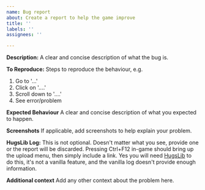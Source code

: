 ```yaml
---
name: Bug report
about: Create a report to help the game improve
title: ''
labels: ''
assignees: ''

---
```


**Description:**
A clear and concise description of what the bug is.

**To Reproduce:**
Steps to reproduce the behaviour, e.g.
1. Go to '...'
2. Click on '....'
3. Scroll down to '....'
4. See error/problem

**Expected Behaviour**
A clear and concise description of what you expected to happen.

**Screenshots**
If applicable, add screenshots to help explain your problem.

**HugsLib Log:**
This is not optional. Doesn't matter what you see, provide one or the report will be discarded.
Pressing Ctrl+F12  in-game should bring up the upload menu, then simply include a link.
Yes you will need [HugsLib](https://steamcommunity.com/workshop/filedetails/?id=818773962) to do this, it's not a vanilla feature, and the vanilla log doesn't provide enough information.

**Additional context**
Add any other context about the problem here.
